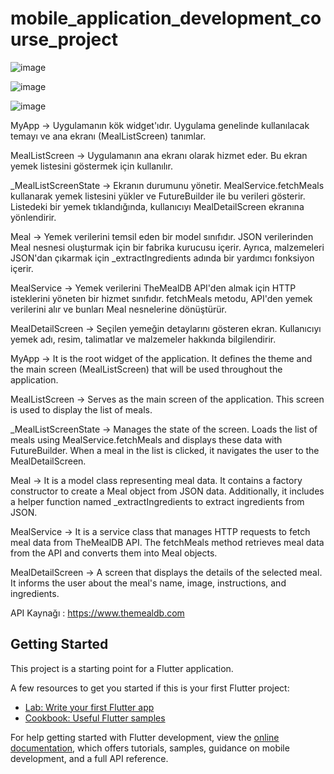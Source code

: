 # mobile_application_development_course_project

![image](https://github.com/TalhaERGEN/Mobile_Application_Development_Course_Project/assets/65824311/5fc7e262-a68b-4545-b343-4fdca8dd9eb7)

![image](https://github.com/TalhaERGEN/Mobile_Application_Development_Course_Project/assets/65824311/d348846f-8f01-4c60-9fd7-efd41a7356f1)

![image](https://github.com/TalhaERGEN/Mobile_Application_Development_Course_Project/assets/65824311/46dca126-b118-4d2f-88ed-c8a8a7d11e81)


MyApp ->  Uygulamanın kök widget'ıdır. Uygulama genelinde kullanılacak temayı ve ana ekranı (MealListScreen) tanımlar.

MealListScreen ->  Uygulamanın ana ekranı olarak hizmet eder. Bu ekran yemek listesini göstermek için kullanılır.

_MealListScreenState -> Ekranın durumunu yönetir. MealService.fetchMeals kullanarak yemek listesini yükler ve FutureBuilder ile bu verileri gösterir. Listedeki bir yemek tıklandığında, kullanıcıyı MealDetailScreen ekranına yönlendirir.

Meal ->  Yemek verilerini temsil eden bir model sınıfıdır. JSON verilerinden Meal nesnesi oluşturmak için bir fabrika kurucusu içerir. Ayrıca, malzemeleri JSON'dan çıkarmak için _extractIngredients adında bir yardımcı fonksiyon içerir.

MealService -> Yemek verilerini TheMealDB API'den almak için HTTP isteklerini yöneten bir hizmet sınıfıdır. fetchMeals metodu, API'den yemek verilerini alır ve bunları Meal nesnelerine dönüştürür.

MealDetailScreen -> Seçilen yemeğin detaylarını gösteren ekran. Kullanıcıyı yemek adı, resim, talimatlar ve malzemeler hakkında bilgilendirir.



MyApp -> It is the root widget of the application. It defines the theme and the main screen (MealListScreen) that will be used throughout the application.

MealListScreen -> Serves as the main screen of the application. This screen is used to display the list of meals.

_MealListScreenState -> Manages the state of the screen. Loads the list of meals using MealService.fetchMeals and displays these data with FutureBuilder. When a meal in the list is clicked, it navigates the user to the MealDetailScreen.

Meal -> It is a model class representing meal data. It contains a factory constructor to create a Meal object from JSON data. Additionally, it includes a helper function named _extractIngredients to extract ingredients from JSON.

MealService -> It is a service class that manages HTTP requests to fetch meal data from TheMealDB API. The fetchMeals method retrieves meal data from the API and converts them into Meal objects.

MealDetailScreen -> A screen that displays the details of the selected meal. It informs the user about the meal's name, image, instructions, and ingredients.

API Kaynağı : https://www.themealdb.com



## Getting Started

This project is a starting point for a Flutter application.

A few resources to get you started if this is your first Flutter project:

- [Lab: Write your first Flutter app](https://docs.flutter.dev/get-started/codelab)
- [Cookbook: Useful Flutter samples](https://docs.flutter.dev/cookbook)

For help getting started with Flutter development, view the
[online documentation](https://docs.flutter.dev/), which offers tutorials,
samples, guidance on mobile development, and a full API reference.



